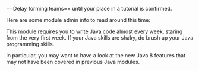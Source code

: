 <Panel type="danger" header="[CS2103 students only] Forming teams :star:" expandable>

==Delay forming teams== until your place in a tutorial is confirmed. 

<include src="../../handbook/teams.md" name=":recycle: Admin: Team Forming" dynamic />

</Panel>

<Panel  header="Admin info to read" expandable expanded>

Here are some module admin info to read around this time:    

<include type="danger" name=":recycle: Admin: FAQ: Where is everything? :star:" src="../../handbook/appendixC-faq.md#handbook-faq-whereIsEverything"  dynamic />
<include type="danger" name=":recycle: Admin: Project: Overview :star:" src="../../handbook/project.md"  dynamic />
<include type="danger" name=":recycle: Admin: Project: The Product :star:" src="../../handbook/project-product.md"  dynamic />
<include type="danger" src="../../handbook/project-scope.md" name=":recycle: Admin: Project: Scope :star:" dynamic />
<include type="warning" src="../../handbook/textBooks.md" name=":recycle: Admin: Text Books :star::star:" dynamic />
<include type="warning" src="../../handbook/programming-languages.md" name=":recycle: Admin: Programming Language :star::star:" dynamic />
<include type="warning" src="../../handbook/project-constraints.md" name=":recycle: Admin: Project: Project Constraints :star::star:"  dynamic />
<include type="info" src="../../handbook/appendixA-principles.md" name=":recycle: Admin: Module Principles :star::star::star:" dynamic />
<include type="success" name=":recycle: Admin: FAQ: What's different between CS2103 and CS2103T? :star::star::star::star:" src="../../handbook/appendixC-faq.md#handbook-faq-cs2103VsCs2103t"  dynamic />
<include type="success" src="../../handbook/appendixC-faq.md#handbook-faq-highWorkload" name=":recycle: Admin: FAQ: Why the workload is so high? :star::star::star::star:" dynamic />
<include type="success" src="../../handbook/appendixC-faq.md#handbook-faq-beanCounting" name=":recycle: Admin: FAQ: Why so much bean counting? :star::star::star::star:" dynamic />
<include type="success" src="../../handbook/appendixC-faq.md#handbook-faq-separateWebsite" name=":recycle: Admin: FAQ: Why a separate website instead of using IVLE? :star::star::star::star:" dynamic />

</Panel>

<Panel type="warning" header="Brush up your Java :star::star:" expandable>

This module requires you to write Java code almost every week, staring from the very first week. If your Java skills are shaky, do brush up your Java programming skills. 

In particular, you may want to have a look at the new Java 8 features that may not have been covered in previous Java modules.

</Panel>


<Panel type="danger" header="Attend Lecture 1 ==(compulsory)== :star:" expandable>

  <include src="../../handbook/lectures.md" name=":recycle: Admin: Lectures" dynamic />

</Panel>
